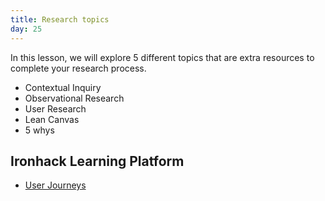 ```yaml
---
title: Research topics
day: 25
---
```


In this lesson, we will explore 5 different topics that are extra resources to complete your research process. 

- Contextual Inquiry
- Observational Research
- User Research
- Lean Canvas
- 5 whys


Ironhack Learning Platform
-----------

- [User Journeys](http://learn.ironhack.com/#/learning_unit/3350)
